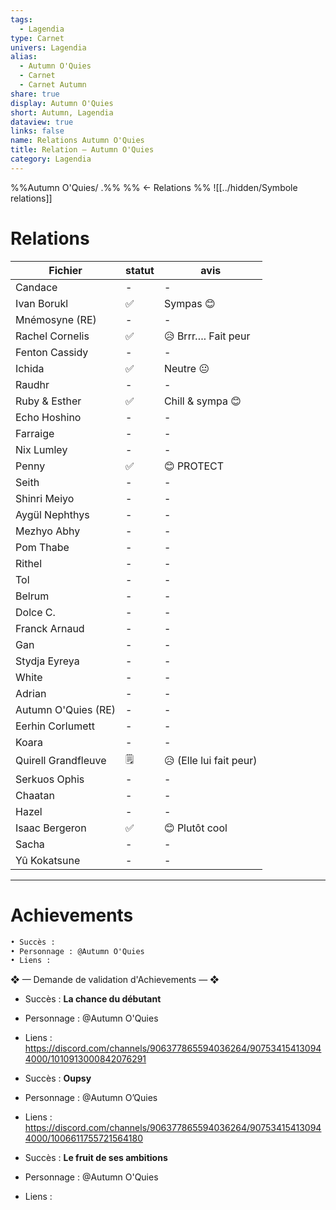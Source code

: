```yaml
---
tags:
  - Lagendia
type: Carnet
univers: Lagendia
alias:
  - Autumn O'Quies
  - Carnet
  - Carnet Autumn
share: true
display: Autumn O'Quies
short: Autumn, Lagendia
dataview: true
links: false
name: Relations Autumn O'Quies
title: Relation — Autumn O'Quies
category: Lagendia
---
```



%%Autumn O'Quies/ .%%
%% ← Relations %%
![[../hidden/Symbole relations]]
# Relations
| Fichier                                                                                            | statut | avis                    |
| -------------------------------------------------------------------------------------------------- | ------ | ----------------------- |
| Candace                             | \-     | \-                      |
| Ivan Borukl                     | ✅      | Sympas 😊               |
| Mnémosyne (RE)               | \-     | \-                      |
| Rachel Cornelis             | ✅      | 😥 Brrr…. Fait peur     |
| Fenton Cassidy              | \-     | \-                      |
| Ichida                              | ✅      | Neutre 😐               |
| Raudhr                              | \-     | \-                      |
| Ruby & Esther                | ✅      | Chill & sympa 😊        |
| Echo Hoshino             | \-     | \-                      |
| Farraige                     | \-     | \-                      |
| Nix Lumley                 | \-     | \-                      |
| Penny                           | ✅      | 😊 PROTECT              |
| Seith                           | \-     | \-                      |
| Shinri Meiyo             | \-     | \-                      |
| Aygül Nephthys         | \-     | \-                      |
| Mezhyo Abhy               | \-     | \-                      |
| Pom Thabe                   | \-     | \-                      |
| Rithel                         | \-     | \-                      |
| Tol                               | \-     | \-                      |
| Belrum                          | \-     | \-                      |
| Dolce C.                      | \-     | \-                      |
| Franck Arnaud            | \-     | \-                      |
| Gan                                | \-     | \-                      |
| Stydja Eyreya            | \-     | \-                      |
| White                            | \-     | \-                      |
| Adrian                           | \-     | \-                      |
| Autumn O'Quies (RE) | \-     | \-                      |
| Eerhin Corlumett       | \-     | \-                      |
| Koara                             | \-     | \-                      |
| Quirell Grandfleuve | 🗒️    | 😥 (Elle lui fait peur) |
| Serkuos Ophis             | \-     | \-                      |
| Chaatan                        | \-     | \-                      |
| Hazel                            | \-     | \-                      |
| Isaac Bergeron          | ✅      | 😊 Plutôt cool          |
| Sacha                            | \-     | \-                      |
| Yû Kokatsune              | \-     | \-                      |




---
# Achievements
```md
• Succès :
• Personnage : @Autumn O'Quies
• Liens : 
```

❖ — Demande de validation d'Achievements — ❖
- Succès : **La chance du débutant**
- Personnage : @Autumn O'Quies
- Liens : https://discord.com/channels/906377865594036264/907534154130944000/1010913000842076291

- Succès : **Oupsy**
- Personnage : @Autumn O’Quies
- Liens : https://discord.com/channels/906377865594036264/907534154130944000/1006611755721564180

- Succès : **Le fruit de ses ambitions**
- Personnage : @Autumn O'Quies
- Liens :